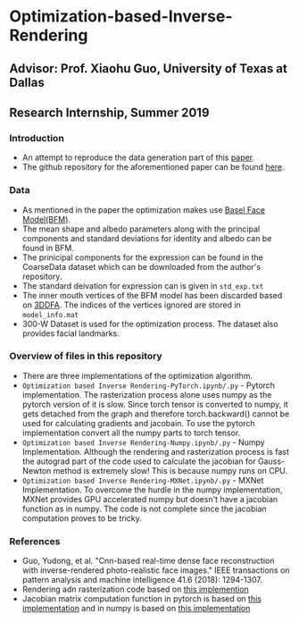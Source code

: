 # Optimization-based-Inverse-Rendering
## Advisor: Prof. Xiaohu Guo, University of Texas at Dallas
## Research Internship, Summer 2019

### Introduction
* An attempt to reproduce the data generation part of this [paper](https://ieeexplore.ieee.org/abstract/document/8360505).
* The github repository for the aforementioned paper can be found [here](https://github.com/Juyong/3DFace).

### Data
* As mentioned in the paper the optimization makes use [Basel Face Model(BFM)](https://faces.dmi.unibas.ch/bfm/main.php?nav=1-2&id=downloads).
* The mean shape and albedo parameters along with the principal components and standard deviations for identity and albedo can be found in BFM.
* The prinicipal components for the expression can be found in the CoarseData dataset which can be downloaded from the author's repository.
* The standard deivation for expression can is given in `std_exp.txt`
* The inner mouth vertices of the BFM model has been discarded based on [3DDFA](http://www.cbsr.ia.ac.cn/users/xiangyuzhu/projects/3DDFA/main.htm). The indices of the vertices ignored are stored in `model_info.mat`
* 300-W Dataset is used for the optimization process. The dataset also provides facial landmarks.

### Overview of files in this repository
* There are three implementations of the optimization algorithm.
* `Optimization based Inverse Rendering-PyTorch.ipynb/.py` - Pytorch implementation. The rasterization process alone uses numpy as the pytorch version of it is slow. Since torch tensor is converted to numpy, it gets detached from the graph and therefore torch.backward() cannot be used for calculating gradients and jacobain. To use the pytorch implementation convert all the numpy parts to torch tensor.
* `Optimization based Inverse Rendering-Numpy.ipynb/.py` - Numpy Implementation. Although the rendering and rasterization process is fast the autograd part of the code used to calculate the jacobian for Gauss-Newton method is extremely slow! This is because numpy runs on CPU.
* `Optimization based Inverse Rendering-MXNet.ipynb/.py` - MXNet Implementation. To overcome the hurdle in the numpy implementation, MXNet provides GPU accelerated numpy but doesn't have a jacobian function as in numpy. The code is not complete since the jacobian computation proves to be tricky.

### References
* Guo, Yudong, et al. "Cnn-based real-time dense face reconstruction with inverse-rendered photo-realistic face images." IEEE transactions on pattern analysis and machine intelligence 41.6 (2018): 1294-1307.
* Rendering adn rasterization code based on [this implemention](https://github.com/YadiraF/face3d)
* Jacobian matrix computation function in pytorch is based on [this implementation](https://github.com/ast0414/adversarial-example/blob/master/craft.py) and in numpy is based on [this implementation](https://stackoverflow.com/questions/49553006/compute-the-jacobian-matrix-in-python)
